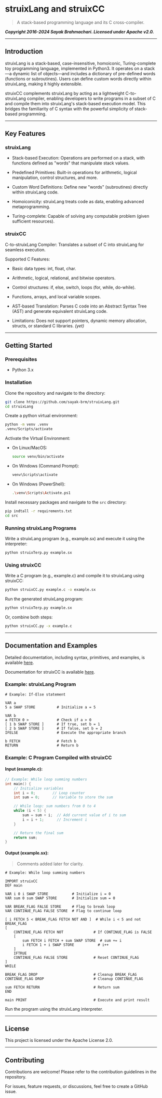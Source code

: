 # struixLang and struixCC

> A stack-based programming language and its C cross-compiler.

***Copyright 2016-2024 Sayak Brahmachari. Licensed under Apache v2.0.***

 


---

## Introduction

struixLang is a stack-based, case-insensitive, homoiconic, Turing-complete toy programming language, implemented in Python3. It operates on a stack—a dynamic list of objects—and includes a dictionary of pre-defined words (functions or subroutines). Users can define custom words directly within struixLang, making it highly extensible.

struixCC complements struixLang by acting as a lightweight C-to-struixLang compiler, enabling developers to write programs in a subset of C and compile them into struixLang's stack-based execution model. This bridges the familiarity of C syntax with the powerful simplicity of stack-based programming.


---

## Key Features

### struixLang

- Stack-based Execution: Operations are performed on a stack, with functions defined as "words" that manipulate stack values.

- Predefined Primitives: Built-in operations for arithmetic, logical manipulation, control structures, and more.

- Custom Word Definitions: Define new "words" (subroutines) directly within struixLang code.

- Homoiconicity: struixLang treats code as data, enabling advanced metaprogramming.

- Turing-complete: Capable of solving any computable problem (given sufficient resources).


### struixCC

C-to-struixLang Compiler: Translates a subset of C into struixLang for seamless execution.

Supported C Features:

- Basic data types: int, float, char.

- Arithmetic, logical, relational, and bitwise operators.

- Control structures: if, else, switch, loops (for, while, do-while).

- Functions, arrays, and local variable scopes.

- AST-based Translation: Parses C code into an Abstract Syntax Tree (AST) and generate equivalent struixLang code.

- Limitations: Does not support pointers, dynamic memory allocation, structs, or standard C libraries. *(yet)*



---

## Getting Started

### Prerequisites

- Python 3.x


### Installation

Clone the repository and navigate to the directory:

```sh
git clone https://github.com/sayak-brm/struixLang.git
cd struixLang
```

Create a python virtual environment:

```sh
python -m venv .venv
.venv/Scripts/activate
```

Activate the Virtual Environment:

- On Linux/MacOS:

  ```sh
  source venv/bin/activate
  ```

- On Windows (Command Prompt):

  ```sh
  venv\Scripts\activate
  ```

- On Windows (PowerShell):

  ```sh
  .\venv\Scripts\Activate.ps1
  ```

Install necessary packages and navigate to the `src` directory:

```sh
pip indtall -r requirements.txt
cd src
```

### Running struixLang Programs

Write a struixLang program (e.g., example.sx) and execute it using the interpreter:

```sh
python struixTerp.py example.sx
```

### Using struixCC

Write a C program (e.g., example.c) and compile it to struixLang using struixCC:

```sh
python struixCC.py example.c -o example.sx
```

Run the generated struixLang program:

```sh
python struixTerp.py example.sx
```

Or, combine both steps:

```sh
python struixCC.py -x example.c
```
---

## Documentation and Examples

Detailed documentation, including syntax, primitives, and examples, is available [here](https://sayak-brm.github.io/struixLang/docs/).

Documentation for struixCC is available [here](https://sayak-brm.github.io/struixLang/docs/struixCC).

### Example: struixLang Program

```sx
# Example: If-Else statement

VAR a
5 a SWAP STORE          # Initialize a = 5

VAR b
a FETCH 0 >             # Check if a > 0
[ 1 b SWAP STORE ]      # If true, set b = 1
[ 2 b SWAP STORE ]      # If false, set b = 2
IFELSE                  # Execute the appropriate branch

b FETCH                 # Fetch b
RETURN                  # Return b
```

### Example: C Program Compiled with struixCC

#### Input (example.c):

```c
// Example: While loop summing numbers
int main() {
    // Initialize variables
    int i = 0;        // Loop counter
    int sum = 0;      // Variable to store the sum

    // While loop: sum numbers from 0 to 4
    while (i < 5) {
        sum = sum + i;  // Add current value of i to sum
        i = i + 1;      // Increment i
    }

    // Return the final sum
    return sum;
}
```

#### Output (example.sx):

> Comments added later for clarity.

```sx
# Example: While loop summing numbers

IMPORT struixCC
DEF main

VAR i 0 i SWAP STORE           # Initialize i = 0
VAR sum 0 sum SWAP STORE       # Initialize sum = 0

VAR BREAK_FLAG FALSE STORE     # Flag to break loop
VAR CONTINUE_FLAG FALSE STORE  # Flag to continue loop

[ i FETCH 5 < BREAK_FLAG FETCH NOT AND ]  # While i < 5 and not BREAK_FLAG
[
    CONTINUE_FLAG FETCH NOT              # If CONTINUE_FLAG is FALSE
    [
        sum FETCH i FETCH + sum SWAP STORE  # sum += i
        i FETCH 1 + i SWAP STORE           # i++
    ] 
    IFTRUE 
    CONTINUE_FLAG FALSE STORE            # Reset CONTINUE_FLAG
]
WHILE

BREAK_FLAG DROP                          # Cleanup BREAK_FLAG
CONTINUE_FLAG DROP                       # Cleanup CONTINUE_FLAG

sum FETCH RETURN                         # Return sum
END

main PRINT                               # Execute and print result
```

Run the program using the struixLang interpreter.


---

## License

This project is licensed under the Apache License 2.0.


---

## Contributing

Contributions are welcome! Please refer to the contribution guidelines in the repository.

For issues, feature requests, or discussions, feel free to create a GitHub issue.
